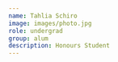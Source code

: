 ```yaml
---
name: Tahlia Schiro
image: images/photo.jpg
role: undergrad
group: alum
description: Honours Student
---
```


